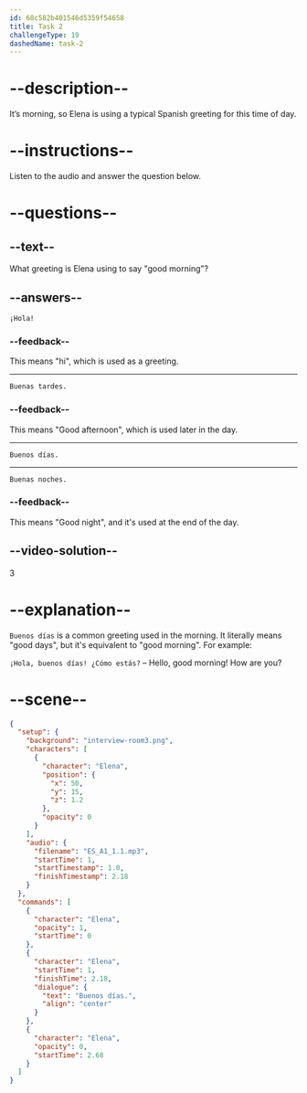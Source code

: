 ```yaml
---
id: 68c582b401546d5359f54658
title: Task 2
challengeType: 19
dashedName: task-2
---
```

<!-- (Audio) Elena: Buenos días -->

# --description--

It’s morning, so Elena is using a typical Spanish greeting for this time of day.

# --instructions--

Listen to the audio and answer the question below.

# --questions--

## --text--

What greeting is Elena using to say "good morning"?

## --answers--

`¡Hola!`

### --feedback--

This means "hi", which is used as a greeting.

---

`Buenas tardes.`

### --feedback--

This means "Good afternoon", which is used later in the day.

---

`Buenos días.`

---

`Buenas noches.`

### --feedback--

This means "Good night", and it's used at the end of the day.

## --video-solution--

3

# --explanation--

`Buenos días` is a common greeting used in the morning. It literally means "good days", but it's equivalent to "good morning". For example:  

`¡Hola, buenos días! ¿Cómo estás?` – Hello, good morning! How are you?

# --scene--

```json
{
  "setup": {
    "background": "interview-room3.png",
    "characters": [
      {
        "character": "Elena",
        "position": {
          "x": 50,
          "y": 15,
          "z": 1.2
        },
        "opacity": 0
      }
    ],
    "audio": {
      "filename": "ES_A1_1.1.mp3",
      "startTime": 1,
      "startTimestamp": 1.0,
      "finishTimestamp": 2.18
    }
  },
  "commands": [
    {
      "character": "Elena",
      "opacity": 1,
      "startTime": 0
    },
    {
      "character": "Elena",
      "startTime": 1,
      "finishTime": 2.18,
      "dialogue": {
        "text": "Buenos días.",
        "align": "center"
      }
    },
    {
      "character": "Elena",
      "opacity": 0,
      "startTime": 2.68
    }
  ]
}
```
